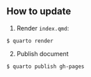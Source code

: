## How to update

1. Render `index.qmd`:
```
$ quarto render
```

2. Publish document
```
$ quarto publish gh-pages
```
